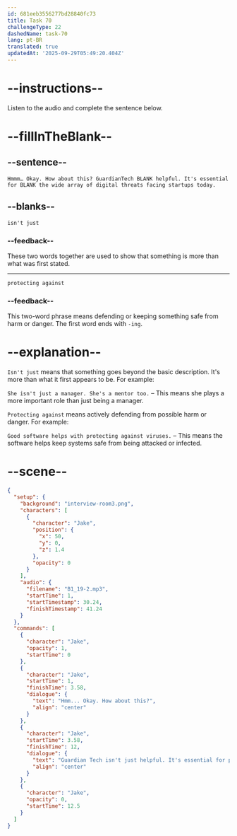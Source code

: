 ```yaml
---
id: 681eeb3556277bd28840fc73
title: Task 70
challengeType: 22
dashedName: task-70
lang: pt-BR
translated: true
updatedAt: '2025-09-29T05:49:20.404Z'
---
```


<!-- (Audio) Jake: Hmmm… Okay. How about this? GuardianTech isn't just helpful. It's essential for protecting against the wide array of digital threats facing startups today. -->

# --instructions--

Listen to the audio and complete the sentence below.

# --fillInTheBlank--

## --sentence--

`Hmmm… Okay. How about this? GuardianTech BLANK helpful. It's essential for BLANK the wide array of digital threats facing startups today.`

## --blanks--

`isn't just`

### --feedback--

These two words together are used to show that something is more than what was first stated.

---

`protecting against`

### --feedback--

This two-word phrase means defending or keeping something safe from harm or danger. The first word ends with `-ing`.

# --explanation--

`Isn't just` means that something goes beyond the basic description. It's more than what it first appears to be. For example:

`She isn't just a manager. She's a mentor too.` – This means she plays a more important role than just being a manager.

`Protecting against` means actively defending from possible harm or danger. For example:

`Good software helps with protecting against viruses.` – This means the software helps keep systems safe from being attacked or infected.

# --scene--

```json
{
  "setup": {
    "background": "interview-room3.png",
    "characters": [
      {
        "character": "Jake",
        "position": {
          "x": 50,
          "y": 0,
          "z": 1.4
        },
        "opacity": 0
      }
    ],
    "audio": {
      "filename": "B1_19-2.mp3",
      "startTime": 1,
      "startTimestamp": 30.24,
      "finishTimestamp": 41.24
    }
  },
  "commands": [
    {
      "character": "Jake",
      "opacity": 1,
      "startTime": 0
    },
    {
      "character": "Jake",
      "startTime": 1,
      "finishTime": 3.58,
      "dialogue": {
        "text": "Hmm... Okay. How about this?",
        "align": "center"
      }
    },
    {
      "character": "Jake",
      "startTime": 3.58,
      "finishTime": 12,
      "dialogue": {
        "text": "Guardian Tech isn't just helpful. It's essential for protecting against the wide array of digital threats facing startups today.",
        "align": "center"
      }
    },
    {
      "character": "Jake",
      "opacity": 0,
      "startTime": 12.5
    }
  ]
}
```
